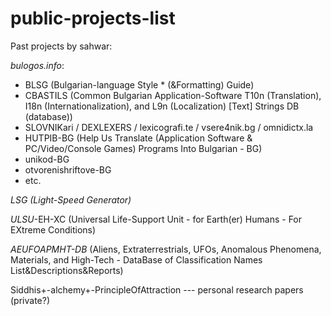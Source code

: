 # public-projects-list

Past projects by sahwar:

*bulogos.info*:
* BLSG (Bulgarian-language Style * (&Formatting) Guide)
* CBASTILS (Common Bulgarian Application-Software T10n (Translation), I18n (Internationalization), and L9n (Localization) [Text] Strings DB (database))
* SLOVNIKari / DEXLEXERS / lexicografi.te / vsere4nik.bg / omnidictx.la
* HUTPIB-BG (Help Us Translate (Application Software & PC/Video/Console Games) Programs Into Bulgarian - BG)
* unikod-BG
* otvorenishriftove-BG
* etc.

*LSG (Light-Speed Generator)*

*ULSU*-EH-XC (Universal Life-Support Unit - for Earth(er) Humans - For EXtreme Conditions)

*AEUFOAPMHT-DB* (Aliens, Extraterrestrials, UFOs, Anomalous Phenomena, Materials, and High-Tech - DataBase of Classification Names List&Descriptions&Reports)

Siddhis+-alchemy+-PrincipleOfAttraction --- personal research papers (private?)
